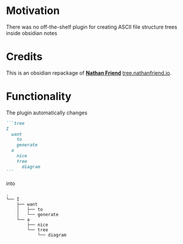 # Motivation

There was no off-the-shelf plugin for creating ASCII file structure trees inside obsidian notes

# Credits

This is an obsidian repackage of **[Nathan Friend](https://gitlab.com/nfriend)** [tree.nathanfriend.io](tree.nathanfriend.io).

# Functionality

The plugin automatically changes

````md
```tree
I
  want
    to
    generate
  a
    nice
    tree
      diagram
```
````

into

```
.
└── I
    ├── want
    │   ├── to
    │   └── generate
    └── a
        ├── nice
        └── tree
            └── diagram
```
